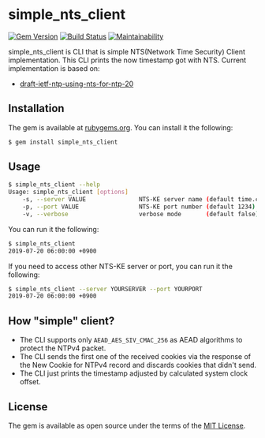 # simple_nts_client

[![Gem Version](https://badge.fury.io/rb/simple_nts_client.svg)](https://badge.fury.io/rb/simple_nts_client)
[![Build Status](https://travis-ci.org/thekuwayama/simple_nts_client.svg?branch=master)](https://travis-ci.org/thekuwayama/simple_nts_client)
[![Maintainability](https://api.codeclimate.com/v1/badges/7b34a4868f1e297af084/maintainability)](https://codeclimate.com/github/thekuwayama/simple_nts_client/maintainability)

simple\_nts\_client is CLI that is simple NTS(Network Time Security) Client implementation.
This CLI prints the now timestamp got with NTS.
Current implementation is based on:

* [draft-ietf-ntp-using-nts-for-ntp-20](https://tools.ietf.org/html/draft-ietf-ntp-using-nts-for-ntp-20)


## Installation

The gem is available at [rubygems.org](https://rubygems.org/gems/simple_nts_client). You can install it the following:

```bash
$ gem install simple_nts_client
```


## Usage

```bash
$ simple_nts_client --help
Usage: simple_nts_client [options]
    -s, --server VALUE               NTS-KE server name (default time.cloudflare.com)
    -p, --port VALUE                 NTS-KE port number (default 1234)
    -v, --verbose                    verbose mode       (default false)
```

You can run it the following:

```bash
$ simple_nts_client
2019-07-20 06:00:00 +0900
```

If you need to access other NTS-KE server or port, you can run it the following:

```bash
$ simple_nts_client --server YOURSERVER --port YOURPORT
2019-07-20 06:00:00 +0900
```


## How "simple" client?

* The CLI supports only `AEAD_AES_SIV_CMAC_256` as AEAD algorithms to protect the NTPv4 packet.
* The CLI sends the first one of the received cookies via the response of the New Cookie for NTPv4 record and discards cookies that didn't send.
* The CLI just prints the timestamp adjusted by calculated system clock offset.


## License

The gem is available as open source under the terms of the [MIT License](http://opensource.org/licenses/MIT).
